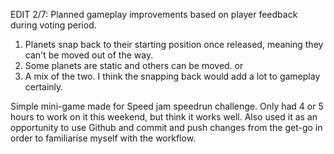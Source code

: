 EDIT 2/7: Planned gameplay improvements based on player feedback during voting period. 
1) Planets snap back to their starting position once released, meaning they can't be moved out of the way.
2) Some planets are static and others can be moved.
or
3) A mix of the two. I think the snapping back would add a lot to gameplay certainly.

Simple mini-game made for Speed jam speedrun challenge. Only had 4 or 5 hours to work on it this weekend, but think it works well. 
Also used it as an opportunity to use Github and commit and push changes from the get-go in order to familiarise myself with the workflow.
